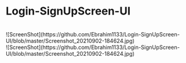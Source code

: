 <h1>Login-SignUpScreen-UI</h1>
<br>
![ScreenShot](https://github.com/Ebrahim1133/Login-SignUpScreen-UI/blob/master/Screenshot_20210902-184624.jpg)
<br>
![ScreenShot](https://github.com/Ebrahim1133/Login-SignUpScreen-UI/blob/master/Screenshot_20210902-184624.jpg)
